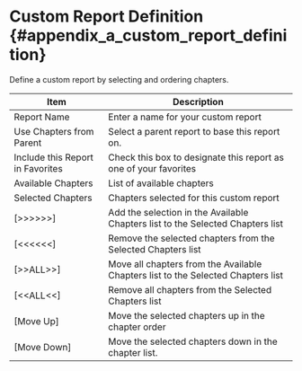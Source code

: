 Custom Report Definition {#appendix_a_custom_report_definition}
==============================================
Define a custom report by selecting and ordering chapters.

Item | Description
-----|--------------
Report Name | Enter a name for your custom report
Use Chapters from Parent | Select a parent report to base this report on.
Include this Report in Favorites | Check this box to designate this report as one of your favorites
Available Chapters | List of available chapters
Selected Chapters | Chapters selected for this custom report
[>>>>>>] | Add the selection in the Available Chapters list to the Selected Chapters list
[<<<<<<] | Remove the selected chapters from the Selected Chapters list
[>>ALL>>] | Move all chapters from the Available Chapters list to the Selected Chapters list
[<<ALL<<] | Remove all chapters from the Selected Chapters list
[Move Up] | Move the selected chapters up in the chapter order
[Move Down] | Move the selected chapters down in the chapter list.
